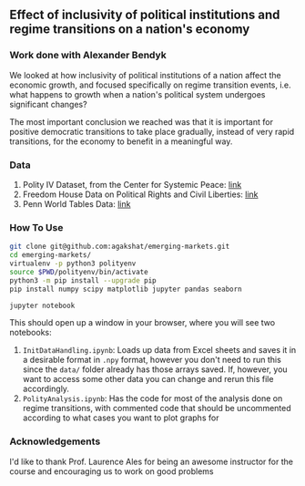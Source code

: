 ## Effect of inclusivity of political institutions and regime transitions on a nation's economy

### Work done with Alexander Bendyk

We looked at how inclusivity of political institutions of a nation affect the economic growth, and focused specifically on regime transition events, i.e. what happens to growth when a nation's political system undergoes significant changes?

The most important conclusion we reached was that it is important for positive democratic transitions to take place gradually, instead of very rapid transitions, for the economy to benefit in a meaningful way.

### Data

1. Polity IV Dataset, from the Center for Systemic Peace: [link](https://www.systemicpeace.org/polityproject.html)
2. Freedom House Data on Political Rights and Civil Liberties: [link](https://freedomhouse.org/report/freedom-world/freedom-world-2018)
3. Penn World Tables Data: [link](https://www.rug.nl/ggdc/productivity/pwt/)

### How To Use

``` bash
git clone git@github.com:agakshat/emerging-markets.git
cd emerging-markets/
virtualenv -p python3 polityenv
source $PWD/polityenv/bin/activate
python3 -m pip install --upgrade pip
pip install numpy scipy matplotlib jupyter pandas seaborn

jupyter notebook
```

This should open up a window in your browser, where you will see two notebooks: 

1. `InitDataHandling.ipynb`: Loads up data from Excel sheets and saves it in a desirable format in `.npy` format, however you don't need to run this since the `data/` folder already has those arrays saved. If, however, you want to access some other data you can change and rerun this file accordingly.
2. `PolityAnalysis.ipynb`: Has the code for most of the analysis done on regime transitions, with commented code that should be uncommented according to what cases you want to plot graphs for

### Acknowledgements

I'd like to thank Prof. Laurence Ales for being an awesome instructor for the course and encouraging us to work on good problems
